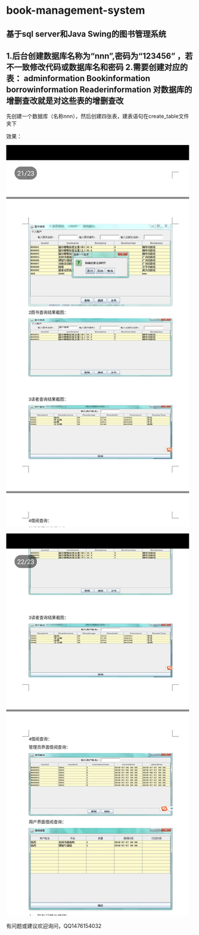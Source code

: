 # book-management-system
基于sql server和Java Swing的图书管理系统
--------------------------------------------------------
1.后台创建数据库名称为“nnn”,密码为“123456”
，若不一致修改代码或数据库名和密码
2.需要创建对应的表：
    adminformation
    Bookinformation
    borrowinformation
    Readerinformation
对数据库的增删查改就是对这些表的增删查改
--------------------------------------------------------

先创建一个数据库（名称nnn），然后创建四张表，建表语句在create_table文件夹下

效果：

![Image text](https://github.com/shuangmuchenglin/book-management-system/blob/book-management-system/img/2.jpg)

![Image text](https://github.com/shuangmuchenglin/book-management-system/blob/book-management-system/img/1.jpg)


有问题或建议欢迎询问，QQ1476154032
